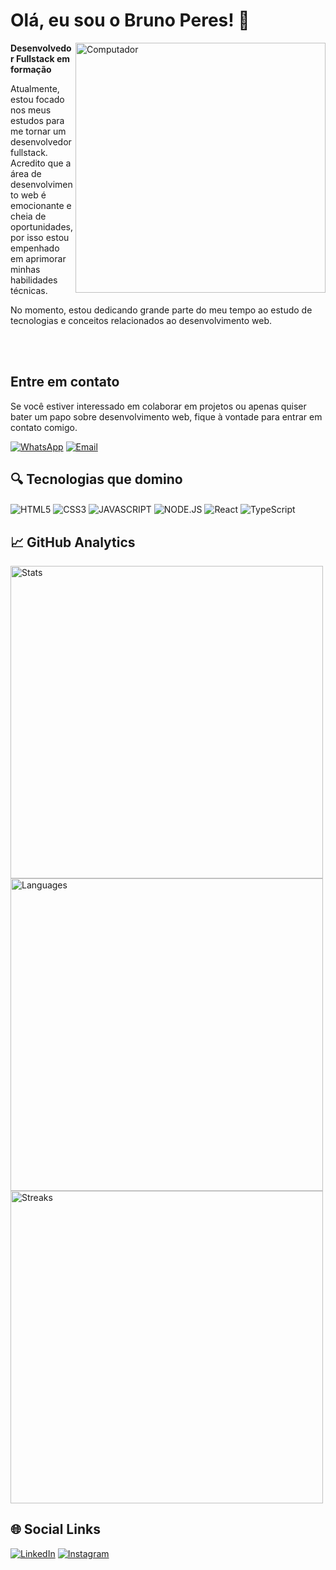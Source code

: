 # Olá, eu sou o Bruno Peres! 👋
<img src="https://raw.githubusercontent.com/MicaelliMedeiros/micaellimedeiros/master/image/computer-illustration.png" min-width="400px" max-width="400px" width="400px" align="right" alt="Computador">

<strong>Desenvolvedor Fullstack em formação</strong>

<p>
  Atualmente, estou focado nos meus estudos para me tornar um desenvolvedor fullstack. Acredito que a área de desenvolvimento web é emocionante e cheia de oportunidades, por isso estou empenhado em aprimorar minhas habilidades técnicas.
</p>
<p>
  No momento, estou dedicando grande parte do meu tempo ao estudo de tecnologias e conceitos relacionados ao desenvolvimento web.
</p>

<br>
<br>

## **Entre em contato**
<p>Se você estiver interessado em colaborar em projetos ou apenas quiser bater um papo sobre desenvolvimento web, fique à vontade para entrar em contato comigo.</p>

[![WhatsApp](https://img.shields.io/badge/WhatsApp-25D366.svg?style=for-the-badge&logo=WhatsApp&logoColor=white)](https://wa.me/5515988266126)
[![Email](https://img.shields.io/badge/Gmail-EA4335.svg?style=for-the-badge&logo=Gmail&logoColor=white)](mailto:bruno_16515@hotmail.com)

## 🔍️ **Tecnologias que domino**

<img align="center" alt="HTML5" 
src="https://img.shields.io/badge/HTML5-E34F26?style=for-the-badge&logo=html5&logoColor=white">
<img align="center" alt="CSS3" 
src="https://img.shields.io/badge/CSS3-1572B6?style=for-the-badge&logo=css3&logoColor=white">
<img align="center" alt="JAVASCRIPT" 
src="https://img.shields.io/badge/JavaScript-F7DF1E?style=for-the-badge&logo=javascript&logoColor=black">
<img align="center" alt="NODE.JS" 
src="https://img.shields.io/badge/Node.js-339933.svg?style=for-the-badge&logo=nodedotjs&logoColor=white">
<img align="center" alt="React" src="https://img.shields.io/badge/react-%2320232a.svg?style=for-the-badge&logo=react&logoColor=%2361DAFB">
<img align="center" alt="TypeScript" src="https://img.shields.io/badge/typescript-%23007ACC.svg?style=for-the-badge&logo=typescript&logoColor=white">

## 📈 **GitHub Analytics**

<div>
  <div>  
    <img width="500em" src="https://github-readme-stats.vercel.app/api?username=BrunoPdSilva&show_icons=true&theme=algolia" alt="Stats"/>
  </div>
    
  <div>
    <img width="500em" src="https://github-readme-stats.vercel.app/api/top-langs/?username=BrunoPdSilva&layout=compact&theme=algolia" alt="Languages"/>
  </div>

  <div>
    <img width="500em" src="https://github-readme-streak-stats.herokuapp.com/?user=BrunoPdSilva&show_icons=true&theme=algolia" alt="Streaks" />
  </div>
</div>

## 🌐 **Social Links**

[![LinkedIn](https://img.shields.io/badge/LinkedIn-0077B5?style=for-the-badge&logo=linkedin&logoColor=white)](https://www.linkedin.com/in/bruno-peres-da-silva-918091178/)
[![Instagram](https://img.shields.io/badge/Instagram-E4405F?style=for-the-badge&logo=instagram&logoColor=white)](https://www.instagram.com/brunopd_silva/)
